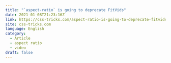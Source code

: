 ```yaml
---
title: "`aspect-ratio` is going to deprecate FitVids"
date: 2021-01-08T21:23:16Z
link: https://css-tricks.com/aspect-ratio-is-going-to-deprecate-fitvids/?utm_medium=RSS&utm_source=news.12bit.vn
site: css-tricks.com
language: English
category:
  - Article
  - aspect ratio
  - video
draft: false
---
```

